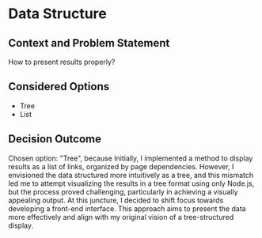 # Data Structure

## Context and Problem Statement

How to present results properly?

## Considered Options

* Tree
* List

## Decision Outcome

Chosen option: "Tree", because Initially, I implemented a method to display results as a list of links, organized by page dependencies. However, I envisioned the data structured more intuitively as a tree, and this mismatch led me to attempt visualizing the results in a tree format using only Node.js, but the process proved challenging, particularly in achieving a visually appealing output. At this juncture, I decided to shift focus 
 towards developing a front-end interface. This approach aims to present the data more effectively and align with my original vision of a tree-structured display.
